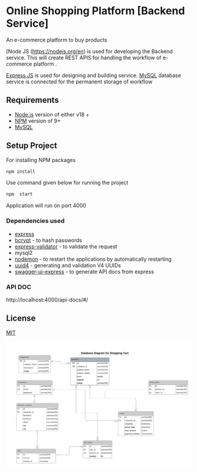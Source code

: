 # Online Shopping Platform [Backend Service]

An e-commerce platform to buy products

[Node JS (https://nodejs.org/en) is used for developing the Backend service. This will create REST APIS for handling the workflow of e-commerce platform . 

[Express JS](https://expressjs.com/) is used for designing and building service.
[MySQL](https://www.mysql.com/de/) database service is connected for the permanent storage of workflow

Requirements
------------

 * [Node.js](https://nodejs.org/en/) version of either v18 +
 * [NPM](https://www.npmjs.com/) version of 9+
 * [MySQL](https://www.mysql.com/de/)

## Setup Project

For installing NPM packages

```bash
npm install
```
Use command given below for running the project

```bash
npm  start
```
Application will run on port 4000

### Dependencies used
* [express](https://expressjs.com/)
* [bcrypt](https://www.npmjs.com/package/bcrypt) - to hash passwords
* [express-validator](https://express-validator.github.io/docs/) - to validate the request
* mysql2
* [nodemon](https://www.npmjs.com/package/nodemon) - to restart the applications by automatically restarting
* [uuid4](https://www.npmjs.com/package/uuid4) - generating and validation V4 UUIDs
* [swagger-ui-express](https://www.npmjs.com/package/swagger-ui-express) - to generate API docs from express

### API DOC
http://localhost:4000/api-docs/#/

## License
[MIT](https://choosealicense.com/licenses/mit/)

![alt text](https://github.com/AnjanaShaji110/shopping-cart-service/blob/main/Database%20ER%20diagram%20(crow's%20foot)%20-%20Database%20ER%20diagram%20(crow's%20foot).png)
